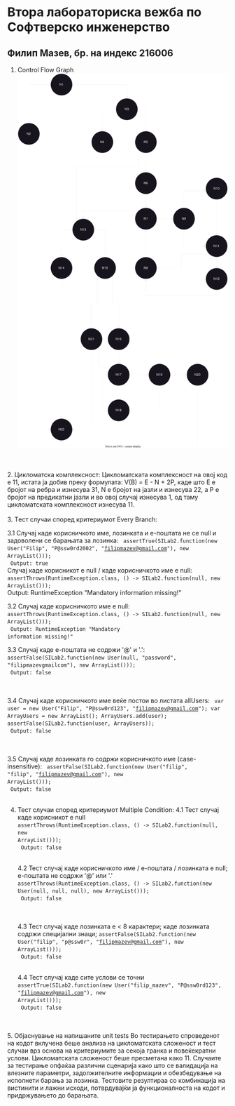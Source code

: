 # Втора лабораториска вежба по Софтверско инженерство
## Филип Мазев, бр. на индекс 216006

1. Control Flow Graph
![control flow graph](./chart_drawio.svg)
<br/>

<br/>
2. Цикломатска комплексност:
Цикломатската комплексност на овој код е 11, истата ја добив преку формулата:
V(B) = E - N + 2P, каде што Е е бројот на ребра и изнесува 31, N e бројот на јазли и изнесува 22, 
а P е бројот на предикатни јазли и во овој случај изнесува 1, од таму цикломатската комплексност изнесува 11.
<br/>

<br/>
3. Tест случаи според критериумот Every Branch:
   
   3.1 Случај каде корисничкото име, лозинката и е-поштата не се null и задоволени се барањата за лозинка:
      <code> assertTrue(SILab2.function(new User("Filip", "P@ssw0rd2002", "filipmazev@gmail.com"), new ArrayList<User>()));
            </br> Output: true </code> </br>
    Случај каде корисникот е null / каде корисничкото име е null:
      <code> assertThrows(RuntimeException.class, () -> SILab2.function(null, new ArrayList<User>())); </code>
      </br> Output: RuntimeException "Mandatory information missing!"  </code> </br>
	
   3.2 Случај каде корисничкото име е null:
   <code> assertThrows(RuntimeException.class, () -> SILab2.function(null, new ArrayList<User>()));
   </br> Output: RuntimeException "Mandatory information missing!"  </code> </br>
	    
   3.3 Случај каде е-поштата не содржи '@' и '.':
    <code> assertFalse(SILab2.function(new User(null, "password", "filipmazevgmailcom"), new ArrayList<User>()));
    </br> Output: false </br> </code> 

   3.4 Случај каде корисничкото име веќе постои во листата allUsers:
   <code> 
        var user = new User("Filip", "P@ssw0rd123", "filipmazev@gmail.com");
        var ArrayUsers = new ArrayList<User>(); ArrayUsers.add(user);
        assertFalse(SILab2.function(user, ArrayUsers));
   </br> Output: false </br> </code>

   3.5 Случај каде лозинката го содржи корисничкото име (case-insensitive):
   <code> assertFalse(SILab2.function(new User("filip", "filip", "filipmazev@gmail.com"), new ArrayList<User>()));
   </br> Output: false </br> </code>
<br/>

4. Тест случаи според критериумот Multiple Condition:
    4.1 Тест случај каде корисникот е null
   <code> assertThrows(RuntimeException.class, () -> SILab2.function(null, new ArrayList<User>()));
   </br> Output: false </br> </code>

    4.2 Тест случај каде корисничкото име / е-поштата / лозинката е null; е-поштата не содржи '@' или '.'
   <code> assertThrows(RuntimeException.class, () -> SILab2.function(new User(null, null, null), new ArrayList<User>()));
   </br> Output: false </br> </code>

    4.3 Тест случај каде лозинката е < 8 карактери; каде лозинката содржи специјални знаци;
   <code>assertFalse(SILab2.function(new User("filip", "p@ssw0r", "filipmazev@gmail.com"), new ArrayList<User>()));
   </br> Output: false </br> </code>

    4.4 Тест случај каде сите услови се точни
   <code> assertTrue(SILab2.function(new User("filip_mazev", "P@ssw0rd123", "filipmazev@gmail.com"), new ArrayList<User>()));
   </br> Output: false </br> </code>

<br/>
5. Објаснување на напишаните unit tests
Во тестирањето спроведенот на кодот вклучена беше анализа на цикломатската сложеност 
и тест случаи врз основа на критериумите за секоја гранка и повеќекратни услови. 
Цикломатската сложеност беше пресметана како 11. Случаите за тестирање опфаќаа различни 
сценарија како што се валидација на влезните параметри, задолжителните информации и обезбедување на исполнети барања за лозинка. 
Тестовите резултираа со комбинација на вистинити и лажни исходи, потврдувајќи ја функционалноста на кодот и 
придржувањето до барањата. 
<br/>